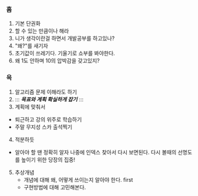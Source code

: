 ### 흠

1. 기본 단권화
2. 할 수 있는 만큼이나 해라
3. 니가 생각이란걸 하면서 개발공부를 하고있나?
4. "왜?"를 새기자
5. 초기값이 쓰레기다. 기울기로 쇼부를 봐야한다.
6. 왜 1도 안하며 10의 압박감을 갖고있지?

### 윽
1. 알고리즘 문제 이해라도 하기
2. ::: ***목표와 계획 확실하게 잡기*** ::: 
3. 계획에 맞춰서
  - 퇴근하고 강의 위주로 학습하기
  - 주말 무지성 스카 출석찍기
4. 적분하듯 
  - 알아야 할 땐 정확히 알자 나중에 인덱스 찾아서 다시 보면된다. 
    다시 볼때의 선명도를 높이기 위한 당장의 집중!

5. 추상개념
    - 개념에 대해 왜, 어떻게 쓰이는지 알아야 한다. first
    - 구현방법에 대해 고민해본다.
    
